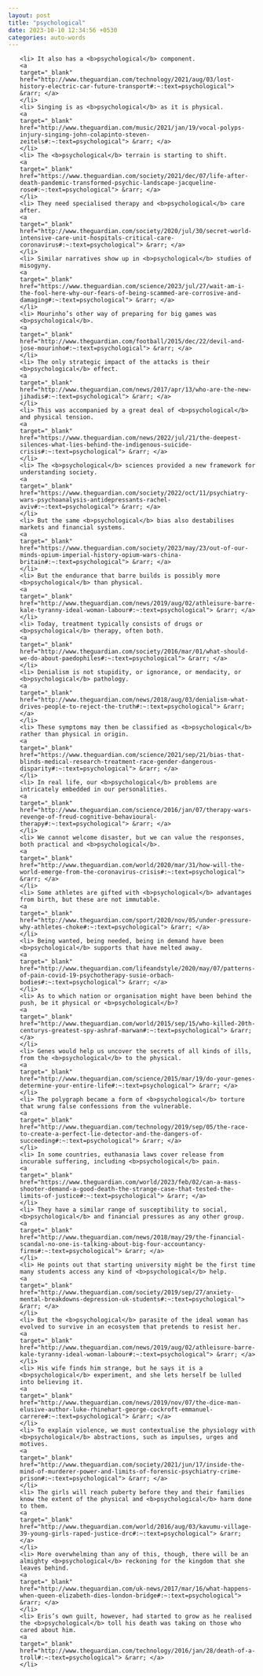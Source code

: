 ```yaml
---
layout: post
title: "psychological"
date: 2023-10-10 12:34:56 +0530
categories: auto-words
---
```

<ol>

    <li> It also has a <b>psychological</b> component.
    <a 
    target="_blank" 
    href="http://www.theguardian.com/technology/2021/aug/03/lost-history-electric-car-future-transport#:~:text=psychological"> &rarr; </a>
    </li>
    <li> Singing is as <b>psychological</b> as it is physical.
    <a 
    target="_blank" 
    href="http://www.theguardian.com/music/2021/jan/19/vocal-polyps-injury-singing-john-colapinto-steven-zeitels#:~:text=psychological"> &rarr; </a>
    </li>
    <li> The <b>psychological</b> terrain is starting to shift.
    <a 
    target="_blank" 
    href="https://www.theguardian.com/society/2021/dec/07/life-after-death-pandemic-transformed-psychic-landscape-jacqueline-rose#:~:text=psychological"> &rarr; </a>
    </li>
    <li> They need specialised therapy and <b>psychological</b> care after.
    <a 
    target="_blank" 
    href="http://www.theguardian.com/society/2020/jul/30/secret-world-intensive-care-unit-hospitals-critical-care-coronavirus#:~:text=psychological"> &rarr; </a>
    </li>
    <li> Similar narratives show up in <b>psychological</b> studies of misogyny.
    <a 
    target="_blank" 
    href="https://www.theguardian.com/science/2023/jul/27/wait-am-i-the-fool-here-why-our-fears-of-being-scammed-are-corrosive-and-damaging#:~:text=psychological"> &rarr; </a>
    </li>
    <li> Mourinho’s other way of preparing for big games was <b>psychological</b>.
    <a 
    target="_blank" 
    href="http://www.theguardian.com/football/2015/dec/22/devil-and-jose-mourinho#:~:text=psychological"> &rarr; </a>
    </li>
    <li> The only strategic impact of the attacks is their <b>psychological</b> effect.
    <a 
    target="_blank" 
    href="http://www.theguardian.com/news/2017/apr/13/who-are-the-new-jihadis#:~:text=psychological"> &rarr; </a>
    </li>
    <li> This was accompanied by a great deal of <b>psychological</b> and physical tension.
    <a 
    target="_blank" 
    href="https://www.theguardian.com/news/2022/jul/21/the-deepest-silences-what-lies-behind-the-indigenous-suicide-crisis#:~:text=psychological"> &rarr; </a>
    </li>
    <li> The <b>psychological</b> sciences provided a new framework for understanding society.
    <a 
    target="_blank" 
    href="https://www.theguardian.com/society/2022/oct/11/psychiatry-wars-psychoanalysis-antidepressants-rachel-aviv#:~:text=psychological"> &rarr; </a>
    </li>
    <li> But the same <b>psychological</b> bias also destabilises markets and financial systems.
    <a 
    target="_blank" 
    href="https://www.theguardian.com/society/2023/may/23/out-of-our-minds-opium-imperial-history-opium-wars-china-britain#:~:text=psychological"> &rarr; </a>
    </li>
    <li> But the endurance that barre builds is possibly more <b>psychological</b> than physical.
    <a 
    target="_blank" 
    href="http://www.theguardian.com/news/2019/aug/02/athleisure-barre-kale-tyranny-ideal-woman-labour#:~:text=psychological"> &rarr; </a>
    </li>
    <li> Today, treatment typically consists of drugs or <b>psychological</b> therapy, often both.
    <a 
    target="_blank" 
    href="http://www.theguardian.com/society/2016/mar/01/what-should-we-do-about-paedophiles#:~:text=psychological"> &rarr; </a>
    </li>
    <li> Denialism is not stupidity, or ignorance, or mendacity, or <b>psychological</b> pathology.
    <a 
    target="_blank" 
    href="http://www.theguardian.com/news/2018/aug/03/denialism-what-drives-people-to-reject-the-truth#:~:text=psychological"> &rarr; </a>
    </li>
    <li> These symptoms may then be classified as <b>psychological</b> rather than physical in origin.
    <a 
    target="_blank" 
    href="https://www.theguardian.com/science/2021/sep/21/bias-that-blinds-medical-research-treatment-race-gender-dangerous-disparity#:~:text=psychological"> &rarr; </a>
    </li>
    <li> In real life, our <b>psychological</b> problems are intricately embedded in our personalities.
    <a 
    target="_blank" 
    href="http://www.theguardian.com/science/2016/jan/07/therapy-wars-revenge-of-freud-cognitive-behavioural-therapy#:~:text=psychological"> &rarr; </a>
    </li>
    <li> We cannot welcome disaster, but we can value the responses, both practical and <b>psychological</b>.
    <a 
    target="_blank" 
    href="http://www.theguardian.com/world/2020/mar/31/how-will-the-world-emerge-from-the-coronavirus-crisis#:~:text=psychological"> &rarr; </a>
    </li>
    <li> Some athletes are gifted with <b>psychological</b> advantages from birth, but these are not immutable.
    <a 
    target="_blank" 
    href="http://www.theguardian.com/sport/2020/nov/05/under-pressure-why-athletes-choke#:~:text=psychological"> &rarr; </a>
    </li>
    <li> Being wanted, being needed, being in demand have been <b>psychological</b> supports that have melted away.
    <a 
    target="_blank" 
    href="http://www.theguardian.com/lifeandstyle/2020/may/07/patterns-of-pain-covid-19-psychotherapy-susie-orbach-bodies#:~:text=psychological"> &rarr; </a>
    </li>
    <li> As to which nation or organisation might have been behind the push, be it physical or <b>psychological</b>?
    <a 
    target="_blank" 
    href="http://www.theguardian.com/world/2015/sep/15/who-killed-20th-centurys-greatest-spy-ashraf-marwan#:~:text=psychological"> &rarr; </a>
    </li>
    <li> Genes would help us uncover the secrets of all kinds of ills, from the <b>psychological</b> to the physical.
    <a 
    target="_blank" 
    href="http://www.theguardian.com/science/2015/mar/19/do-your-genes-determine-your-entire-life#:~:text=psychological"> &rarr; </a>
    </li>
    <li> The polygraph became a form of <b>psychological</b> torture that wrung false confessions from the vulnerable.
    <a 
    target="_blank" 
    href="http://www.theguardian.com/technology/2019/sep/05/the-race-to-create-a-perfect-lie-detector-and-the-dangers-of-succeeding#:~:text=psychological"> &rarr; </a>
    </li>
    <li> In some countries, euthanasia laws cover release from incurable suffering, including <b>psychological</b> pain.
    <a 
    target="_blank" 
    href="https://www.theguardian.com/world/2023/feb/02/can-a-mass-shooter-demand-a-good-death-the-strange-case-that-tested-the-limits-of-justice#:~:text=psychological"> &rarr; </a>
    </li>
    <li> They have a similar range of susceptibility to social, <b>psychological</b> and financial pressures as any other group.
    <a 
    target="_blank" 
    href="http://www.theguardian.com/news/2018/may/29/the-financial-scandal-no-one-is-talking-about-big-four-accountancy-firms#:~:text=psychological"> &rarr; </a>
    </li>
    <li> He points out that starting university might be the first time many students access any kind of <b>psychological</b> help.
    <a 
    target="_blank" 
    href="http://www.theguardian.com/society/2019/sep/27/anxiety-mental-breakdowns-depression-uk-students#:~:text=psychological"> &rarr; </a>
    </li>
    <li> But the <b>psychological</b> parasite of the ideal woman has evolved to survive in an ecosystem that pretends to resist her.
    <a 
    target="_blank" 
    href="http://www.theguardian.com/news/2019/aug/02/athleisure-barre-kale-tyranny-ideal-woman-labour#:~:text=psychological"> &rarr; </a>
    </li>
    <li> His wife finds him strange, but he says it is a <b>psychological</b> experiment, and she lets herself be lulled into believing it.
    <a 
    target="_blank" 
    href="http://www.theguardian.com/news/2019/nov/07/the-dice-man-elusive-author-luke-rhinehart-george-cockroft-emmanuel-carrere#:~:text=psychological"> &rarr; </a>
    </li>
    <li> To explain violence, we must contextualise the physiology with <b>psychological</b> abstractions, such as impulses, urges and motives.
    <a 
    target="_blank" 
    href="http://www.theguardian.com/society/2021/jun/17/inside-the-mind-of-murderer-power-and-limits-of-forensic-psychiatry-crime-prison#:~:text=psychological"> &rarr; </a>
    </li>
    <li> The girls will reach puberty before they and their families know the extent of the physical and <b>psychological</b> harm done to them.
    <a 
    target="_blank" 
    href="http://www.theguardian.com/world/2016/aug/03/kavumu-village-39-young-girls-raped-justice-drc#:~:text=psychological"> &rarr; </a>
    </li>
    <li> More overwhelming than any of this, though, there will be an almighty <b>psychological</b> reckoning for the kingdom that she leaves behind.
    <a 
    target="_blank" 
    href="http://www.theguardian.com/uk-news/2017/mar/16/what-happens-when-queen-elizabeth-dies-london-bridge#:~:text=psychological"> &rarr; </a>
    </li>
    <li> Eris’s own guilt, however, had started to grow as he realised the <b>psychological</b> toll his death was taking on those who cared about him.
    <a 
    target="_blank" 
    href="http://www.theguardian.com/technology/2016/jan/28/death-of-a-troll#:~:text=psychological"> &rarr; </a>
    </li>